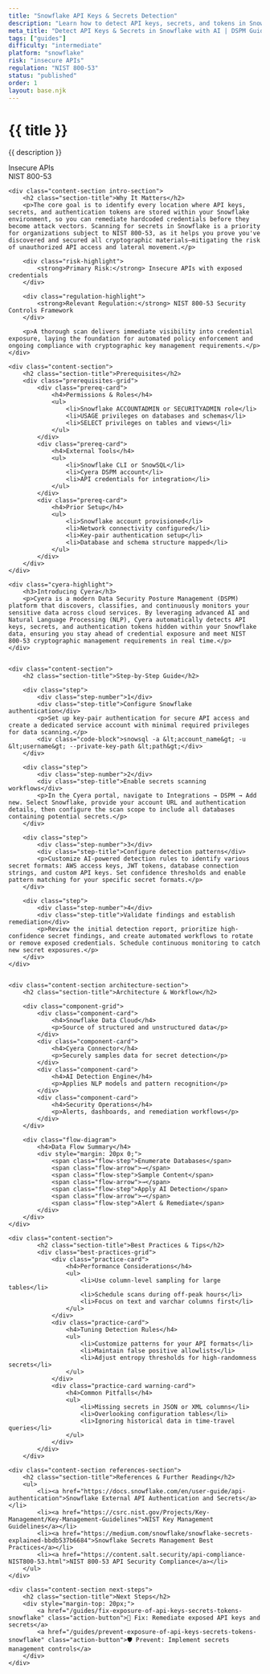 ```yaml
---
title: "Snowflake API Keys & Secrets Detection"
description: "Learn how to detect API keys, secrets, and tokens in Snowflake environments. Follow step-by-step guidance for NIST 800-53 compliance."
meta_title: "Detect API Keys & Secrets in Snowflake with AI | DSPM Guide"
tags: ["guides"]
difficulty: "intermediate"
platform: "snowflake"
risk: "insecure APIs"
regulation: "NIST 800-53"
status: "published"
order: 1
layout: base.njk
---
```


<div class="container">
    <div class="header">
        <h1>{{ title }}</h1>
        <p>{{ description }}</p>
        <div class="badge">Insecure APIs</div>
        <div class="badge regulation">NIST 800-53</div>
    </div>

    <div class="content-section intro-section">
        <h2 class="section-title">Why It Matters</h2>
        <p>The core goal is to identify every location where API keys, secrets, and authentication tokens are stored within your Snowflake environment, so you can remediate hardcoded credentials before they become attack vectors. Scanning for secrets in Snowflake is a priority for organizations subject to NIST 800-53, as it helps you prove you've discovered and secured all cryptographic materials—mitigating the risk of unauthorized API access and lateral movement.</p>
        
        <div class="risk-highlight">
            <strong>Primary Risk:</strong> Insecure APIs with exposed credentials
        </div>
        
        <div class="regulation-highlight">
            <strong>Relevant Regulation:</strong> NIST 800-53 Security Controls Framework
        </div>
        
        <p>A thorough scan delivers immediate visibility into credential exposure, laying the foundation for automated policy enforcement and ongoing compliance with cryptographic key management requirements.</p>
    </div>

    <div class="content-section">
        <h2 class="section-title">Prerequisites</h2>
        <div class="prerequisites-grid">
            <div class="prereq-card">
                <h4>Permissions & Roles</h4>
                <ul>
                    <li>Snowflake ACCOUNTADMIN or SECURITYADMIN role</li>
                    <li>USAGE privileges on databases and schemas</li>
                    <li>SELECT privileges on tables and views</li>
                </ul>
            </div>
            <div class="prereq-card">
                <h4>External Tools</h4>
                <ul>
                    <li>Snowflake CLI or SnowSQL</li>
                    <li>Cyera DSPM account</li>
                    <li>API credentials for integration</li>
                </ul>
            </div>
            <div class="prereq-card">
                <h4>Prior Setup</h4>
                <ul>
                    <li>Snowflake account provisioned</li>
                    <li>Network connectivity configured</li>
                    <li>Key-pair authentication setup</li>
                    <li>Database and schema structure mapped</li>
                </ul>
            </div>
        </div>
    </div>
	
    <div class="cyera-highlight">
        <h3>Introducing Cyera</h3>
        <p>Cyera is a modern Data Security Posture Management (DSPM) platform that discovers, classifies, and continuously monitors your sensitive data across cloud services. By leveraging advanced AI and Natural Language Processing (NLP), Cyera automatically detects API keys, secrets, and authentication tokens hidden within your Snowflake data, ensuring you stay ahead of credential exposure and meet NIST 800-53 cryptographic management requirements in real time.</p>
    </div>
	

    <div class="content-section">
        <h2 class="section-title">Step-by-Step Guide</h2>
        
        <div class="step">
            <div class="step-number">1</div>
            <div class="step-title">Configure Snowflake authentication</div>
            <p>Set up key-pair authentication for secure API access and create a dedicated service account with minimal required privileges for data scanning.</p>
            <div class="code-block">snowsql -a &lt;account_name&gt; -u &lt;username&gt; --private-key-path &lt;path&gt;</div>
        </div>

        <div class="step">
            <div class="step-number">2</div>
            <div class="step-title">Enable secrets scanning workflows</div>
            <p>In the Cyera portal, navigate to Integrations → DSPM → Add new. Select Snowflake, provide your account URL and authentication details, then configure the scan scope to include all databases containing potential secrets.</p>
        </div>

        <div class="step">
            <div class="step-number">3</div>
            <div class="step-title">Configure detection patterns</div>
            <p>Customize AI-powered detection rules to identify various secret formats: AWS access keys, JWT tokens, database connection strings, and custom API keys. Set confidence thresholds and enable pattern matching for your specific secret formats.</p>
        </div>

        <div class="step">
            <div class="step-number">4</div>
            <div class="step-title">Validate findings and establish remediation</div>
            <p>Review the initial detection report, prioritize high-confidence secret findings, and create automated workflows to rotate or remove exposed credentials. Schedule continuous monitoring to catch new secret exposures.</p>
        </div>
    </div>


    <div class="content-section architecture-section">
        <h2 class="section-title">Architecture & Workflow</h2>
        
        <div class="component-grid">
            <div class="component-card">
                <h4>Snowflake Data Cloud</h4>
                <p>Source of structured and unstructured data</p>
            </div>
            <div class="component-card">
                <h4>Cyera Connector</h4>
                <p>Securely samples data for secret detection</p>
            </div>
            <div class="component-card">
                <h4>AI Detection Engine</h4>
                <p>Applies NLP models and pattern recognition</p>
            </div>
            <div class="component-card">
                <h4>Security Operations</h4>
                <p>Alerts, dashboards, and remediation workflows</p>
            </div>
        </div>

        <div class="flow-diagram">
            <h4>Data Flow Summary</h4>
            <div style="margin: 20px 0;">
                <span class="flow-step">Enumerate Databases</span>
                <span class="flow-arrow">→</span>
                <span class="flow-step">Sample Content</span>
                <span class="flow-arrow">→</span>
                <span class="flow-step">Apply AI Detection</span>
                <span class="flow-arrow">→</span>
                <span class="flow-step">Alert & Remediate</span>
            </div>
        </div>
    </div>

	<div class="content-section">
	        <h2 class="section-title">Best Practices & Tips</h2>
	        <div class="best-practices-grid">
	            <div class="practice-card">
	                <h4>Performance Considerations</h4>
	                <ul>
	                    <li>Use column-level sampling for large tables</li>
	                    <li>Schedule scans during off-peak hours</li>
	                    <li>Focus on text and varchar columns first</li>
	                </ul>
	            </div>
	            <div class="practice-card">
	                <h4>Tuning Detection Rules</h4>
	                <ul>
	                    <li>Customize patterns for your API formats</li>
	                    <li>Maintain false positive allowlists</li>
	                    <li>Adjust entropy thresholds for high-randomness secrets</li>
	                </ul>
	            </div>
	            <div class="practice-card warning-card">
	                <h4>Common Pitfalls</h4>
	                <ul>
	                    <li>Missing secrets in JSON or XML columns</li>
	                    <li>Overlooking configuration tables</li>
	                    <li>Ignoring historical data in time-travel queries</li>
	                </ul>
	            </div>
	        </div>
	    </div>

    <div class="content-section references-section">
        <h2 class="section-title">References & Further Reading</h2>
        <ul>
            <li><a href="https://docs.snowflake.com/en/user-guide/api-authentication">Snowflake External API Authentication and Secrets</a></li>
            <li><a href="https://csrc.nist.gov/Projects/Key-Management/Key-Management-Guidelines">NIST Key Management Guidelines</a></li>
            <li><a href="https://medium.com/snowflake/snowflake-secrets-explained-bbdb537b6684">Snowflake Secrets Management Best Practices</a></li>
            <li><a href="https://content.salt.security/api-compliance-NIST800-53.html">NIST 800-53 API Security Compliance</a></li>
        </ul>
    </div>

    <div class="content-section next-steps">
        <h2 class="section-title">Next Steps</h2>
        <div style="margin-top: 20px;">
            <a href="/guides/fix-exposure-of-api-keys-secrets-tokens-snowflake" class="action-button">🔧 Fix: Remediate exposed API keys and secrets</a>
            <a href="/guides/prevent-exposure-of-api-keys-secrets-tokens-snowflake" class="action-button">🛡️ Prevent: Implement secrets management controls</a>
        </div>
    </div>
</div>